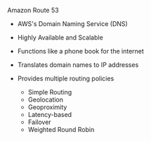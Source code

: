 Amazon Route 53

- AWS's Domain Naming Service (DNS)
- Highly Available and Scalable
- Functions like a phone book for the internet
- Translates domain names to IP addresses
- Provides multiple routing policies
    
    - Simple Routing
    - Geolocation
    - Geoproximity
    - Latency-based
    - Failover
    - Weighted Round Robin